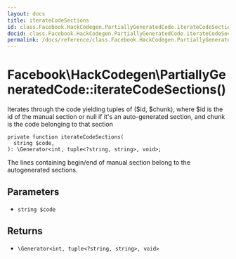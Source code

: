 ```yaml
---
layout: docs
title: iterateCodeSections
id: class.Facebook.HackCodegen.PartiallyGeneratedCode.iterateCodeSections
docid: class.Facebook.HackCodegen.PartiallyGeneratedCode.iterateCodeSections
permalink: /docs/reference/class.Facebook.HackCodegen.PartiallyGeneratedCode.iterateCodeSections.md
---
```

# Facebook\\HackCodegen\\PartiallyGeneratedCode::iterateCodeSections()




Iterates through the code yielding tuples of ($id, $chunk), where
$id is the id of the manual section or null if it's an auto-generated
section, and chunk is the code belonging to that section




``` Hack
private function iterateCodeSections(
  string $code,
): \Generator<int, tuple<?string, string>, void>;
```




The lines containing begin/end of manual section belong to the
autogenerated sections.




## Parameters




* ` string $code `




## Returns




- ` \Generator<int, tuple<?string, string>, void> `